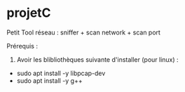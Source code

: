 # projetC
Petit Tool réseau : sniffer + scan network + scan port

Prérequis : 
1.  Avoir les blibliothèques suivante d'installer (pour linux) :
   - sudo apt install -y libpcap-dev
   - sudo apt install -y g++
